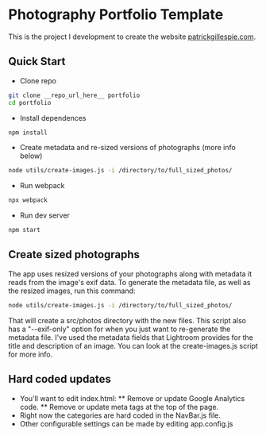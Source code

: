 # Photography Portfolio Template

This is the project I development to create the website [patrickgillespie.com](https://patrickgillespie.com). 

## Quick Start

* Clone repo 
```bash
git clone __repo_url_here__ portfolio
cd portfolio
```
* Install dependences
```bash
npm install
```
* Create metadata and re-sized versions of photographs (more info below)
```bash
node utils/create-images.js -i /directory/to/full_sized_photos/
```
* Run webpack
```bash
npx webpack
```
* Run dev server
```bash
npm start
```

## Create sized photographs

The app uses resized versions of your photographs along with metadata it reads from the image's exif data. To generate the metadata file, as well as the resized images, run this command:

```bash
node utils/create-images.js -i /directory/to/full_sized_photos/
```

That will create a src/photos directory with the new files. This script also has a "--exif-only" option for when you just want to re-generate the metadata file. I've used the metadata fields that Lightroom provides for the title and description of an image. You can look at the create-images.js script for more info.


## Hard coded updates

* You'll want to edit index.html:
** Remove or update Google Analytics code.
** Remove or update meta tags at the top of the page.
* Right now the categories are hard coded in the NavBar.js file.
* Other configurable settings can be made by editing app.config.js
